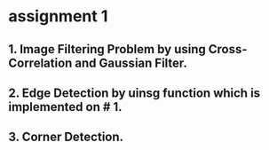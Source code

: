 # assignment 1 

## 1. Image Filtering Problem by using Cross-Correlation and Gaussian Filter. 
## 2. Edge Detection by uinsg function which is implemented on # 1. 
## 3. Corner Detection. 

